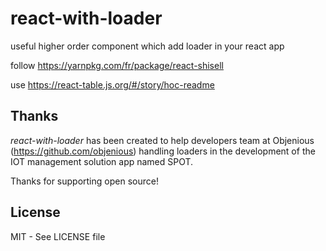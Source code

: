 # react-with-loader
useful higher order component which add loader in your react app

follow https://yarnpkg.com/fr/package/react-shisell

use https://react-table.js.org/#/story/hoc-readme


## Thanks

*react-with-loader* has been created to help developers team at Objenious (https://github.com/objenious) handling loaders in the development of the IOT management solution app named SPOT.

Thanks for supporting open source!


## License

MIT - See LICENSE file
